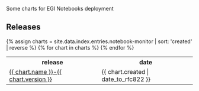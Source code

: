 <html>
<body>

<p>Some charts for EGI Notebooks deployment</p>

<h2>Releases</h2>
{% assign charts = site.data.index.entries.notebook-monitor | sort: 'created' | reverse %}
<table>
  <tr>
    <th>release</th>
    <th>date</th>
  </tr>
  {% for chart in charts %}
    <tr>
      <td>
      <a href="{{ chart.urls[0] }}">
          {{ chart.name }}-{{ chart.version }}
      </a>
      </td>
      <td>
      <span class='date'>{{ chart.created | date_to_rfc822 }}</span>
      </td>
    </tr>
  {% endfor %}
</table>

</body>
</html>
